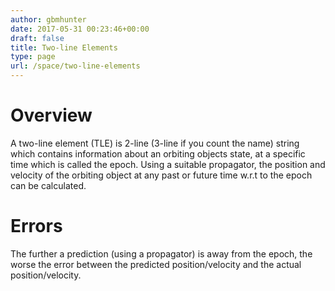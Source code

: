 ```yaml
---
author: gbmhunter
date: 2017-05-31 00:23:46+00:00
draft: false
title: Two-line Elements
type: page
url: /space/two-line-elements
---
```


# Overview




A two-line element (TLE) is 2-line (3-line if you count the name) string which contains information about an orbiting objects state, at a specific time which is called the epoch. Using a suitable propagator, the position and velocity of the orbiting object at any past or future time w.r.t to the epoch can be calculated.




# Errors




The further a prediction (using a propagator) is away from the epoch, the worse the error between the predicted position/velocity and the actual position/velocity.
